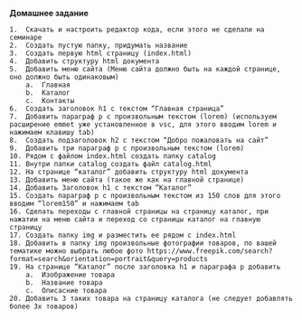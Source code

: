 **Домашнее задание**

	1.	Скачать и настроить редактор кода, если этого не сделали на семинаре
	2.	Создать пустую папку, придумать название
	3.	Создать первую html страницу (index.html)
	4.	Добавить структуру html документа
	5.	Добавить меню сайта (Меню сайта должно быть на каждой странице, оно должно быть одинаковым)
		a.	Главная 
		b.	Каталог
		c.	Контакты
	6.	Создать заголовок h1 с текстом “Главная страница”
	7.	Добавить параграф p с произвольным текстом (lorem) (используем расширение emmet уже установленное в vsc, для этого вводим lorem и нажимаем клавишу tab)
	8.	Создать подзаголовок h2 с текстом “Добро пожаловать на сайт”
	9.	Добавить три параграф p с произвольным текстом (lorem)
	10.	Рядом с файлом index.html создать папку catalog
	11.	Внутри папки catalog создать файл catalog.html 
	12.	На странице “каталог” добавить структуру html документа
	13.	Добавить меню сайта (такое же как на главной странице)
	14.	Добавить Заголовок h1 с текстом “Каталог”
	15.	Создать параграф p с произвольным текстом из 150 слов для этого вводим “lorem150” и нажимаем tab
	16.	Сделать переходы с главной страницы на страницу каталог, при нажатии на меню сайта и переход со страницы каталог на главную страницу
	17.	Создать папку img и разместить ее рядом с index.html
	18.	Добавить в папку img произвольные фотографии товаров, по вашей тематике можно выбрать любое фото https://www.freepik.com/search?format=search&orientation=portrait&query=products  
	19.	На странице “Каталог” после заголовка h1 и параграфа p добавить 
		a.	Изображение товара
		b.	Название товара
		c.	Описасние товара
	20.	Добавить 3 таких товара на страницу каталога (не следует добавлять более 3х товаров)
